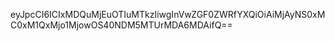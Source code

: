 eyJpcCI6ICIxMDQuMjEuOTIuMTkzIiwgInVwZGF0ZWRfYXQiOiAiMjAyNS0xMC0xM1QxMjo1MjowOS40NDM5MTUrMDA6MDAifQ==